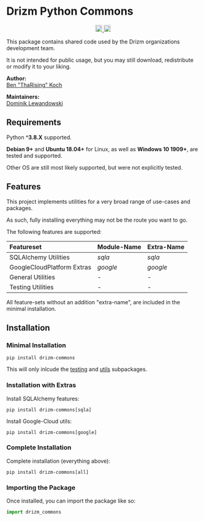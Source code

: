 # Drizm Python Commons

<p align="center">
    <a href="https://badge.fury.io/py/drizm-commons">
        <img 
        src="https://badge.fury.io/py/drizm-commons.svg" 
        alt="PyPI version" height="18"
        >
    </a>
    <a href="https://github.com/psf/black">
        <img
        src="https://img.shields.io/badge/code%20style-black-000000.svg"
        alt="Code Style" height="18"
        >
    </a>
</p>

This package contains shared code used by
the Drizm organizations development team.  

It is not intended for public usage,
but you may still download,
redistribute or modify it to your liking.

**Author:**  
[Ben "ThaRising" Koch](https://github.com/ThaRising)

**Maintainers:**  
[Dominik Lewandowski](https://github.com/dominik-lewandowski)

## Requirements

Python **^3.8.X** supported.

**Debian 9+** and **Ubuntu 18.04+** for Linux,
as well as **Windows 10 1909+**,
are tested and supported.

Other OS are still most likely supported,
but were not explicitly tested.

## Features

This project implements utilities for a very
broad range of use-cases and packages.

As such, fully installing everything may not
be the route you want to go.

The following features are supported:

| Featureset                 | Module-Name | Extra-Name  |
| :------------------------- | :---------- | :---------- |
| SQLAlchemy Utilities       | *sqla*      | *sqla*      |
| GoogleCloudPlatform Extras | *google*    | *google*    |
| General Utilities          | -           | -           |
| Testing Utilities          | -           | -           |

All feature-sets without an addition "extra-name",
are included in the minimal installation.

## Installation

### Minimal Installation

````commandline
pip install drizm-commons
````

This will only inlcude the 
[testing](testing.md) and
[utils](utils.md) subpackages.

### Installation with Extras

Install SQLAlchemy features:  
````commandline
pip install drizm-commons[sqla]
````

Install Google-Cloud utils:  
````commandline
pip install drizm-commons[google]
````

### Complete Installation

Complete installation (everything above):  
````commandline
pip install drizm-commons[all]
````

### Importing the Package

Once installed, you can import
the package like so:
````python
import drizm_commons
````
